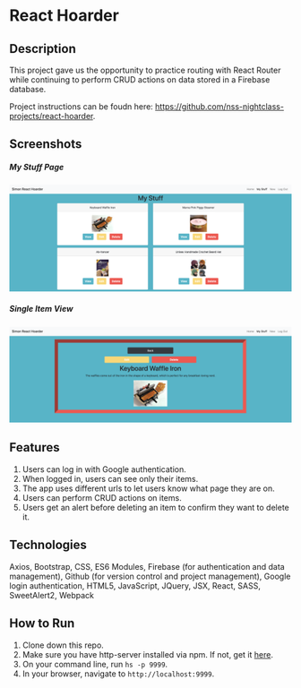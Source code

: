 # React Hoarder

## Description
This project gave us the opportunity to practice routing with React Router while continuing to perform CRUD actions on data stored in a Firebase database. 

Project instructions can be foudn here: https://github.com/nss-nightclass-projects/react-hoarder.

## Screenshots
##### My Stuff Page
![My Stuff Page](./hoarder-screenshots/my_stuff.png)

##### Single Item View
![Single View Page](./hoarder-screenshots/single_view.png)

## Features
1. Users can log in with Google authentication. 
1. When logged in, users can see only their items. 
1. The app uses different urls to let users know what page they are on. 
1. Users can perform CRUD actions on items. 
1. Users get an alert before deleting an item to confirm they want to delete it. 

## Technologies
Axios, Bootstrap, CSS, ES6 Modules, Firebase (for authentication and data management), Github (for version control and project management), Google login authentication, HTML5, JavaScript, JQuery, JSX, React, SASS, SweetAlert2, Webpack

## How to Run
1. Clone down this repo.
1. Make sure you have http-server installed via npm. If not, get it [here](https://www.npmjs.com/package/http-server).
1. On your command line, run `hs -p 9999`.
1. In your browser, navigate to `http://localhost:9999`.
